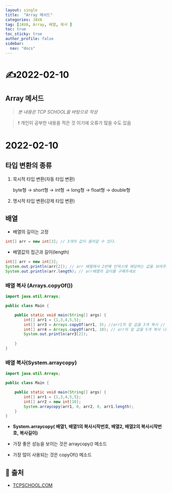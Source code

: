 ```yaml
---
layout: single
title:  "Array 메서드"
categories: JAVA 
tag: [JAVA, Array, 배열, 복사 ]
toc: true
toc_sticky: true
author_profile: false
sidebar:
  nav: "docs"
---
```


# ✍2022-02-10

## Array 메서드

<!--Quote-->
> *본 내용은 TCP SCHOOL을 바탕으로 작성*  

> ❗ 개인이 공부한 내용을 적은 것 이기에 오류가 많을 수도 있음


# 2022-02-10

## 타입 변환의 종류

1. 묵시적 타입 변환(자동 타입 변환)

    byte형 → short형 → int형 → long형 → float형 → double형

2. 명시적 타입 변환(강제 타입 변환)

## 배열

- 배열의 길이는 고정

```java
int[] arr = new int[3]; // 3개의 값이 들어갈 수 있다.
```

- 배열값의 접근과 길이(length)

```java
int[] arr = new int[3]; 
System.out.println(arr[2]); // arr 배열에서 2번째 인덱스에 해당하는 값을 보여주세요.
System.out.println(arr.length); // arr배열의 길이를 구해주세요
```

### 배열 복사 (Arrays.copyOf())

```java
import java.util.Arrays;

public class Main {

	public static void main(String[] args) {
		int[] arr1 = {1,3,4,5,5};
		int[] arr3 = Arrays.copyOf(arr1, 3); //arr1의 앞 값을 3개 복사 // [1,3,4] 출력
		int[] arr4 = Arrays.copyOf(arr1, 10); // arr의 앞 값을 5개 복사 나머지는 0으로 채워짐  // {1,3,4,5,5,0,0,0,0,0} 출력
		System.out.println(arr3[2]); 
	
	}
}
```

### 배열 복사(System.arraycopy)

```java
import java.util.Arrays;

public class Main {

	public static void main(String[] args) {
		int[] arr1 = {1,3,4,5,5};
		int[] arr2 = new int[10];
		System.arraycopy(arr1, 0, arr2, 0, arr1.length);
	}
}

```

- **System.arraycopy( 배열1, 배열1의 복사시작번호, 배열2, 배열2의 복사시작번호, 복사길이)**

- 가장 좋은 성능을 보이는 것은 arraycopy() 메소드
- 가장 많이 사용되는 것은 copyOf() 메소드


## 📑 출처 

 - [TCPSCHOOL.COM](http://www.tcpschool.com/java/intro) 